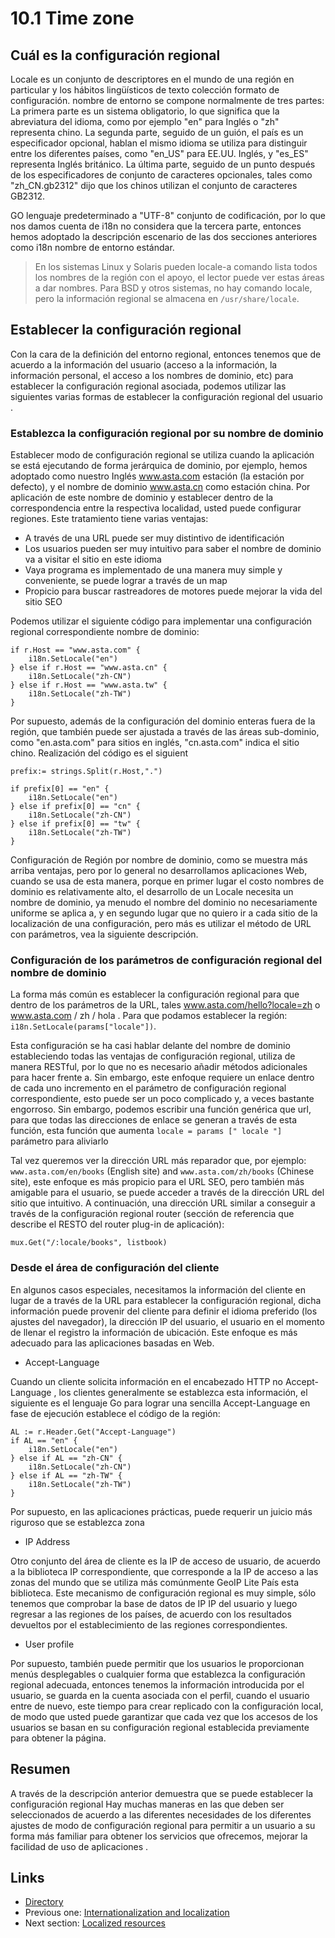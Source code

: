 # 10.1 Time zone

## Cuál es la configuración regional

Locale es un conjunto de descriptores en el mundo de una región en particular y los hábitos lingüísticos de texto colección formato de configuración. nombre de entorno se compone normalmente de tres partes: La primera parte es un sistema obligatorio, lo que significa que la abreviatura del idioma, como por ejemplo "en" para Inglés o "zh" representa chino. La segunda parte, seguido de un guión, el país es un especificador opcional, hablan el mismo idioma se utiliza para distinguir entre los diferentes países, como "en_US" para EE.UU. Inglés, y "es_ES" representa Inglés británico. La última parte, seguido de un punto después de los especificadores de conjunto de caracteres opcionales, tales como "zh_CN.gb2312" dijo que los chinos utilizan el conjunto de caracteres GB2312.

GO lenguaje predeterminado a "UTF-8" conjunto de codificación, por lo que nos damos cuenta de i18n no considera que la tercera parte, entonces hemos adoptado la descripción escenario de las dos secciones anteriores como i18n nombre de entorno estándar.

> En los sistemas Linux y Solaris pueden locale-a comando lista todos los nombres de la región con el apoyo, el lector puede ver estas áreas a dar nombres. Para BSD y otros sistemas, no hay comando locale, pero la información regional se almacena en `/usr/share/locale`.

## Establecer la configuración regional

Con la cara de la definición del entorno regional, entonces tenemos que de acuerdo a la información del usuario (acceso a la información, la información personal, el acceso a los nombres de dominio, etc) para establecer la configuración regional asociada, podemos utilizar las siguientes varias formas de establecer la configuración regional del usuario .

### Establezca la configuración regional por su nombre de dominio

Establecer modo de configuración regional se utiliza cuando la aplicación se está ejecutando de forma jerárquica de dominio, por ejemplo, hemos adoptado como nuestro Inglés www.asta.com estación (la estación por defecto), y el nombre de dominio www.asta.cn como estación china. Por aplicación de este nombre de dominio y establecer dentro de la correspondencia entre la respectiva localidad, usted puede configurar regiones. Este tratamiento tiene varias ventajas:

- A través de una URL puede ser muy distintivo de identificación
- Los usuarios pueden ser muy intuitivo para saber el nombre de dominio va a visitar el sitio en este idioma
- Vaya programa es implementado de una manera muy simple y conveniente, se puede lograr a través de un map
- Propicio para buscar rastreadores de motores puede mejorar la vida del sitio SEO

Podemos utilizar el siguiente código para implementar una configuración regional correspondiente nombre de dominio:

	if r.Host == "www.asta.com" {
		i18n.SetLocale("en")
	} else if r.Host == "www.asta.cn" {
		i18n.SetLocale("zh-CN")
	} else if r.Host == "www.asta.tw" {
		i18n.SetLocale("zh-TW")
	}

Por supuesto, además de la configuración del dominio enteras fuera de la región, que también puede ser ajustada a través de las áreas sub-dominio, como "en.asta.com" para sitios en inglés, "cn.asta.com" indica el sitio chino. Realización del código es el siguient

	prefix:= strings.Split(r.Host,".")

	if prefix[0] == "en" {
		i18n.SetLocale("en")
	} else if prefix[0] == "cn" {
		i18n.SetLocale("zh-CN")
	} else if prefix[0] == "tw" {
		i18n.SetLocale("zh-TW")
	}

Configuración de Región por nombre de dominio, como se muestra más arriba ventajas, pero por lo general no desarrollamos aplicaciones Web, cuando se usa de esta manera, porque en primer lugar el costo nombres de dominio es relativamente alto, el desarrollo de un Locale necesita un nombre de dominio, ya menudo el nombre del dominio no necesariamente uniforme se aplica a, y en segundo lugar que no quiero ir a cada sitio de la localización de una configuración, pero más es utilizar el método de URL con parámetros, vea la siguiente descripción.

### Configuración de los parámetros de configuración regional del nombre de dominio

La forma más común es establecer la configuración regional para que dentro de los parámetros de la URL, tales www.asta.com/hello?locale=zh o www.asta.com / zh / hola . Para que podamos establecer la región: `i18n.SetLocale(params["locale"])`.

Esta configuración se ha casi hablar delante del nombre de dominio estableciendo todas las ventajas de configuración regional, utiliza de manera RESTful, por lo que no es necesario añadir métodos adicionales para hacer frente a. Sin embargo, este enfoque requiere un enlace dentro de cada uno incremento en el parámetro de configuración regional correspondiente, esto puede ser un poco complicado y, a veces bastante engorroso. Sin embargo, podemos escribir una función genérica que url, para que todas las direcciones de enlace se generan a través de esta función, esta función que aumenta `locale = params [" locale "]` parámetro para aliviarlo

Tal vez queremos ver la dirección URL más reparador que, por ejemplo:  `www.asta.com/en/books` (English site) and `www.asta.com/zh/books` (Chinese site), este enfoque es más propicio para el URL SEO, pero también más amigable para el usuario, se puede acceder a través de la dirección URL del sitio que intuitivo. A continuación, una dirección URL similar a conseguir a través de la configuración regional router (sección de referencia que describe el RESTO del router plug-in de aplicación):

	mux.Get("/:locale/books", listbook)

### Desde el área de configuración del cliente

En algunos casos especiales, necesitamos la información del cliente en lugar de a través de la URL para establecer la configuración regional, dicha información puede provenir del cliente para definir el idioma preferido (los ajustes del navegador), la dirección IP del usuario, el usuario en el momento de llenar el registro la información de ubicación. Este enfoque es más adecuado para las aplicaciones basadas en Web.

- Accept-Language

Cuando un cliente solicita información en el encabezado HTTP no Accept-Language , los clientes generalmente se establezca esta información, el siguiente es el lenguaje Go para lograr una sencilla Accept-Language en fase de ejecución establece el código de la región:

	AL := r.Header.Get("Accept-Language")
	if AL == "en" {
		i18n.SetLocale("en")
	} else if AL == "zh-CN" {
		i18n.SetLocale("zh-CN")
	} else if AL == "zh-TW" {
		i18n.SetLocale("zh-TW")
	}

Por supuesto, en las aplicaciones prácticas, puede requerir un juicio más riguroso que se establezca zona

- IP Address

Otro conjunto del área de cliente es la IP de acceso de usuario, de acuerdo a la biblioteca IP correspondiente, que corresponde a la IP de acceso a las zonas del mundo que se utiliza más comúnmente GeoIP Lite País esta biblioteca. Este mecanismo de configuración regional es muy simple, sólo tenemos que comprobar la base de datos de IP IP del usuario y luego regresar a las regiones de los países, de acuerdo con los resultados devueltos por el establecimiento de las regiones correspondientes.

- User profile

Por supuesto, también puede permitir que los usuarios le proporcionan menús desplegables o cualquier forma que establezca la configuración regional adecuada, entonces tenemos la información introducida por el usuario, se guarda en la cuenta asociada con el perfil, cuando el usuario entre de nuevo, este tiempo para crear replicado con la configuración local, de modo que usted puede garantizar que cada vez que los accesos de los usuarios se basan en su configuración regional establecida previamente para obtener la página.

## Resumen

A través de la descripción anterior demuestra que se puede establecer la configuración regional Hay muchas maneras en las que deben ser seleccionados de acuerdo a las diferentes necesidades de los diferentes ajustes de modo de configuración regional para permitir a un usuario a su forma más familiar para obtener los servicios que ofrecemos, mejorar la facilidad de uso de aplicaciones .

## Links

- [Directory](preface.md)
- Previous one: [Internationalization and localization](10.0.md)
- Next section: [Localized resources](10.2.md)
